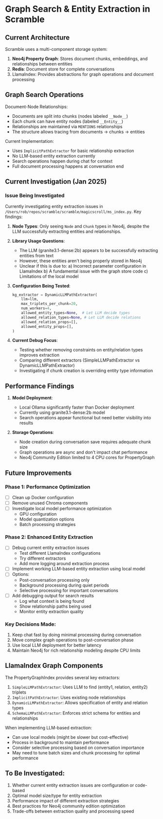 # Graph Search & Entity Extraction in Scramble

## Current Architecture

Scramble uses a multi-component storage system:
1. **Neo4j Property Graph**: Stores document chunks, embeddings, and relationships between entities
2. **Redis**: Document store for complete conversations
3. LlamaIndex: Provides abstractions for graph operations and document processing

## Graph Search Operations

Document-Node Relationships:
- Documents are split into chunks (nodes labeled `__Node__`)
- Each chunk can have entity nodes (labeled `__Entity__`)
- Relationships are maintained via `MENTIONS` relationships
- The structure allows tracing from documents → chunks → entities

Current Implementation:
- Uses `ImplicitPathExtractor` for basic relationship extraction
- No LLM-based entity extraction currently
- Search operations happen during chat for context
- Full document processing happens at conversation end

## Current Investigation (Jan 2025)

### Issue Being Investigated

Currently investigating entity extraction issues in `/Users/rob/repos/scramble/scramble/magicscroll/ms_index.py`. Key findings:

1. **Node Types**: Only seeing `Node` and `Chunk` types in Neo4j, despite the LLM successfully extracting entities and relationships.

2. **Library Usage Questions**:
   - The LLM (granite3.1-dense:2b) appears to be successfully extracting entities from text
   - However, these entities aren't being properly stored in Neo4j
   - Unclear if this is due to:
     a) Incorrect parameter configuration in LlamaIndex
     b) A fundamental issue with the graph store code
     c) Limitations of the local model

3. **Configuration Being Tested**:
   ```python
   kg_extractor = DynamicLLMPathExtractor(
       llm=llm,
       max_triplets_per_chunk=20,
       num_workers=4,
       allowed_entity_types=None,  # Let LLM decide types
       allowed_relation_types=None, # Let LLM decide relations
       allowed_relation_props=[],
       allowed_entity_props=[],
   )
   ```

4. **Current Debug Focus**:
   - Testing whether removing constraints on entity/relation types improves extraction
   - Comparing different extractors (SimpleLLMPathExtractor vs DynamicLLMPathExtractor)
   - Investigating if chunk creation is overriding entity type information

## Performance Findings

1. **Model Deployment**:
   - Local Ollama significantly faster than Docker deployment
   - Currently using granite3.1-dense:2b model
   - Search operations appear functional but need better visibility into results

2. **Storage Operations**:
   - Node creation during conversation save requires adequate chunk size
   - Graph operations are async and don't impact chat performance
   - Neo4j Community Edition limited to 4 CPU cores for PropertyGraph

## Future Improvements

### Phase 1: Performance Optimization
- [ ] Clean up Docker configuration
- [ ] Remove unused Chroma components
- [ ] Investigate local model performance optimization
   - GPU configuration
   - Model quantization options
   - Batch processing strategies

### Phase 2: Enhanced Entity Extraction
- [ ] Debug current entity extraction issues
   - Test different LlamaIndex configurations
   - Try different extractors
   - Add more logging around extraction process
- [ ] Implement working LLM-based entity extraction using local model
- [ ] Options:
   - Post-conversation processing only
   - Background processing during quiet periods
   - Selective processing for important conversations
- [ ] Add debugging output for search results
   - Log what context is being found
   - Show relationship paths being used
   - Monitor entity extraction quality

### Key Decisions Made:
1. Keep chat fast by doing minimal processing during conversation
2. Move complex graph operations to post-conversation phase
3. Use local LLM deployment for better latency
4. Maintain Neo4j for rich relationship modeling despite CPU limits

## LlamaIndex Graph Components

The PropertyGraphIndex provides several key extractors:
1. `SimpleLLMPathExtractor`: Uses LLM to find (entity1, relation, entity2) triplets
2. `ImplicitPathExtractor`: Uses existing node relationships
3. `DynamicLLMPathExtractor`: Allows specification of entity and relation types
4. `SchemaLLMPathExtractor`: Enforces strict schema for entities and relationships

When implementing LLM-based extraction:
- Can use local models (might be slower but cost-effective)
- Process in background to maintain performance
- Consider selective processing based on conversation importance
- May need to tune batch sizes and chunk processing for optimal performance

## To Be Investigated:
1. Whether current entity extraction issues are configuration or code-based
2. Optimal model size/type for entity extraction
3. Performance impact of different extraction strategies
4. Best practices for Neo4j community edition optimization
5. Trade-offs between extraction quality and processing speed